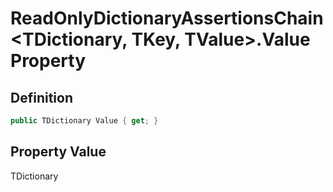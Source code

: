 # ReadOnlyDictionaryAssertionsChain&lt;TDictionary, TKey, TValue&gt;.Value Property
## Definition

```c#
public TDictionary Value { get; }
```

## Property Value

TDictionary
